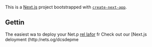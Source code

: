 This is a [Next.js](https://nextjs.org/) project bootstrapped with [`create-next-app`](https://github.com/vercel/next.js/tree/canary/packages/create-next-app).

## Gettin
The easiest wa to deploy your Net.p [rel lafor](hts://verc.co/new?um_medium=defaut-tmplatefiltr=next.jsutmore=crat-nx-app&t_campag=cae-nextapp-reme) fr
Check out our [Next.js deloyment (http:/nets.og/dcsdepme
